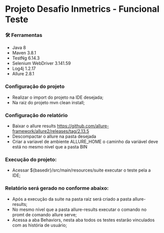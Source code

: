 # Projeto Desafio Inmetrics - Funcional Teste

### 🛠️ Ferramentas

 - Java 8
 - Maven 3.8.1
 - TestNg 6.14.3
 - Selenium WebDriver 3.141.59 
 - Log4j 1.2.17
 - Allure 2.8.1
 
### Configuração do projeto
- Realizar o import do projeto na IDE desejada;
- Na raiz do projeto mvn clean install;

### Configuração do relatório
- Baixar o allure results https://github.com/allure-framework/allure2/releases/tag/2.13.5
- Descompactar o allure na pasta desejada
- Criar a variavel de ambiente ALLURE_HOME o caminho da variável deve está no mesmo nivel que a pasta BIN

### Execução do projeto:
- Acessar ${basedir}/src/main/resources/suite executar o teste pela a IDE;

### Relatório será gerado no conforme abaixo:
- Após a execução da suite na pasta raiz será criado a pasta allure-results;
- No mesmo nível que a pasta allure-results executar o comando no promt de comando allure serve;
- Acessa a aba Behaviors, nesta aba todos os testes estarão vinculados com as história de usuário;


